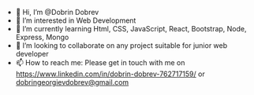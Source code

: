 - 👋 Hi, I’m @Dobrin Dobrev
- 👀 I’m interested in Web Development
- 🌱 I’m currently learning Html, CSS, JavaScript, React, Bootstrap, Node, Express, Mongo
- 💞️ I’m looking to collaborate on any project suitable for junior web developer
- 📫 How to reach me: Please get in touch with me on https://www.linkedin.com/in/dobrin-dobrev-762717159/
or dobringeorgievdobrev@gmail.com

<!---
D-Dobrev/D-Dobrev is a ✨ special ✨ repository because its `README.md` (this file) appears on your GitHub profile.
You can click the Preview link to take a look at your changes.
--->
